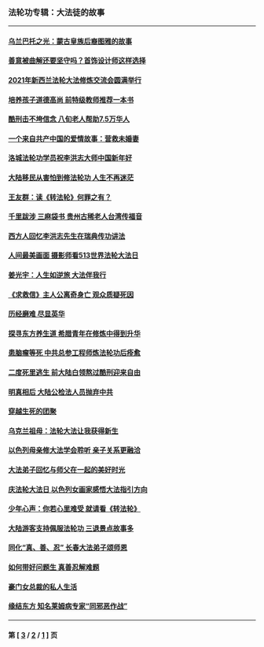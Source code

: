 ### 法轮功专辑：大法徒的故事
---
#### [乌兰巴托之光：蒙古皇族后裔图雅的故事](../../pages/nf1147481/n13155759.md?12070430) 
#### [善意被曲解还要坚守吗？首饰设计师这样选择](../../pages/nf1147481/n13077575.md?12070430) 
#### [2021年新西兰法轮大法修炼交流会圆满举行](../../pages/nf1147481/n13033149.md?12070430) 
#### [培养孩子道德高尚 前特级教师推荐一本书](../../pages/nf1147481/n12938640.md?12070430) 
#### [酷刑击不垮信念 八旬老人帮助7.5万华人](../../pages/nf1147481/n12880712.md?12070430) 
#### [一个来自共产中国的爱情故事：营救未婚妻](../../pages/nf1147481/n12778386.md?12070430) 
#### [洛城法轮功学员祝李洪志大师中国新年好](../../pages/nf1147481/n12724685.md?12070430) 
#### [大陆移民从害怕到修法轮功 人生不再迷茫](../../pages/nf1147481/n12414325.md?12070430) 
#### [王友群：读《转法轮》何罪之有？](../../pages/nf1147481/n12408647.md?12070430) 
#### [千里跋涉 三麻袋书 贵州古稀老人台湾传福音](../../pages/nf1147481/n12198750.md?12070430) 
#### [西方人回忆李洪志先生在瑞典传功讲法](../../pages/nf1147481/n12099607.md?12070430) 
#### [人间最美画面 摄影师看513世界法轮大法日](../../pages/nf1147481/n12094118.md?12070430) 
#### [姜光宇：人生如逆旅 大法伴我行](../../pages/nf1147481/n12088664.md?12070430) 
#### [《求救信》主人公离奇身亡 观众质疑死因](../../pages/nf1147481/n11845215.md?12070430) 
#### [历经磨难 尽显英华](../../pages/nf1147481/n11723297.md?12070430) 
#### [探寻东方养生道 希腊青年在修炼中得到升华](../../pages/nf1147481/n11494502.md?12070430) 
#### [患脑瘤等死 中共总参工程师炼法轮功后痊愈](../../pages/nf1147481/n11466682.md?12070430) 
#### [二度死里逃生 前大陆白领熬过酷刑迎来自由](../../pages/nf1147481/n11368594.md?12070430) 
#### [明真相后 大陆公检法人员抛弃中共](../../pages/nf1147481/n11358618.md?12070430) 
#### [穿越生死的团聚](../../pages/nf1147481/n11258922.md?12070430) 
#### [乌克兰祖母：法轮大法让我获得新生](../../pages/nf1147481/n11269457.md?12070430) 
#### [以色列母亲修大法学会聆听 亲子关系更融洽](../../pages/nf1147481/n11268195.md?12070430) 
#### [大法弟子回忆与师父在一起的美好时光](../../pages/nf1147481/n11267759.md?12070430) 
#### [庆法轮大法日 以色列女画家感悟大法指引方向](../../pages/nf1147481/n11267735.md?12070430) 
#### [少年心声：你若心里难受 就请看《转法轮》](../../pages/nf1147481/n11267496.md?12070430) 
#### [大陆游客支持佩服法轮功 三退景点故事多](../../pages/nf1147481/n11267378.md?12070430) 
#### [同化“真、善、忍” 长春大法弟子颂师恩](../../pages/nf1147481/n11266497.md?12070430) 
#### [如何带好问题生 真善忍解难题](../../pages/nf1147481/n11243655.md?12070430) 
#### [豪门女总裁的私人生活](../../pages/nf1147481/n10127794.md?12070430) 
#### [缘结东方 知名莱姆病专家“同邪恶作战”](../../pages/nf1147481/n10682468.md?12070430) 

---
#### 第 [ [3](./3.md?12070430) / [2](./2.md?12070430) / [1](./1.md?12070430) ] 页
